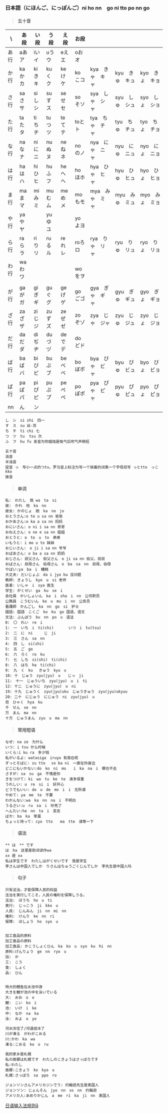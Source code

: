 ### 日本語（にほんご、にっぽんご）ni ho nn　go  ni tto po nn go

> #### 五十音

| \ |  あ段 |い段 |う段 |え段 |お段 |　 |　| |
|----|----|----|----|----|----|----|----|----|
|あ行|aあア|iいイ|uうウ|eえエ|oおオ|
|か行|kaかカ|kiきキ|kuくク|keけケ|koこコ|kya　きゃ　キャ|kyu　きゅ　キュ|kyo　きょ　キョ|　
|さ行|saさサ|siしシ|suすス|seせセ|soそソ|sya　しゃ　シャ|syu　しゅ　シュ|syo　しょ　ショ|　
|た行|taたタ|tiちチ|tuつツ|teてテ|toとト|tya　ちゃ　チャ|tyu　ちゅ　チュ|tyo　ちょ　チョ|　
|な行|naなナ|niにニ|nuぬヌ|neねネ|noのノ|nya　にゃ　ニャ|nyu　にゅ　ニュ|nyo　にょ　ニョ|　
|は行|haはハ|hiひヒ|huふフ|heへヘ|hoほホ|hya　ひゃ　ヒャ|hyu　ひゅ　ヒュ|hyo　ひょ　ヒョ|　
|ま行|maまマ|miみミ|muむム|meめメ|moもモ|mya　みゃ　ミャ|myu　みゅ　ミュ|myo　みょ　ミョ|　
|や行|yaやヤ|　|yuゆユ|　|yoよヨ||　|　|　
|ら行|raらラ|riりリ|ruるル|reれレ|roろロ|rya　りゃ　リャ|ryu　りゅ　リュ|ryo　りょ　リョ|　
|わ行| waわワ|　|　|　|　woをヲ||　|　|　
||||||||||
|が行|gaがガ|giぎギ|guぐグ|geげゲ|goごゴ|gya　ぎゃ　ギャ|gyu　ぎゅ　ギュ|gyo　ぎょ　ギョ|
|ざ行|zaざザ|ziじジ|zuずズ|zeぜゼ|zoぞゾ|zya　じゃ　ジャ|zyu　じゅ　ジュ|zyo　じょ　ジョ|
|だ行|daだダ|diぢヂ|duづヅ|deでデ|doどド||||
|ば行|baばバ|biびビ|buぶブ|beべベ|boぼボ|bya　びゃ　ビャ|byu　びゅ　ビュ|byo　びょ　ビョ|
|ぱ行|paぱパ|piぴピ|puぷプ|peぺペ|poぽポ|pya　ぴゃ　ピャ|pyu　ぴゅ　ピュ|pyo　ぴょ　ピョ|
|nn|ん|ン||||||||

```
し　シ　si shi　四一
す　ス　su 丝-苏
ち　チ　ti chi 七
つ　ツ　tu	tsu 次
ふ　フ　hu fu 发音为吹蜡烛是吸气后吹气声稍短

五十音
浊音
半浊音
促音 っ　写小一点的つtu，罗马音上标注为写一个挨着的词第一个字母双写 っとtto　っこkko
拨音
```

> #### 单词

```
私:　わたし　我 wa　ta　si
彼:　かれ　他　ka　no
彼女: かのじょ　她　ka　no　jo
おとうさん:o to u sa nn 爸爸
おかあさん:o ka a sa nn 妈妈
おにいさん: o ni i sa nn 哥哥
おねえさん: o ne e sa nn 姐姐
おとうと: o　to　u　to　弟弟
いもうと: i mo u to 妹妹
おじいさん:　o ji i sa nn 爷爷
おばあさん: o ba a sa nn 奶奶
おじさん: 叔父さん　伯父さん　o ji sa nn 伯父、叔叔
おばさん: 叔母さん　伯母さん　o　ba　sa　nn　叔母，伯母
やばい:ya　ba　i　糟糕
大丈夫: だいじょぶ　da i jyo bu 没问题
教師: きょうし　kyo　u　si 老师
医者: いしゃ　i　sya 医生
学生: がくせい　ga　ku　se　i
会社員　かいしょいん　ka　i　sha　i　nn　公司职员
公務員　こうむいん　ko　u　mu　i　nn　公务员
看護師　かんごし　ka　nn　go　si　护士
國語: 国語　こくご　ko　ku　go 国语、语文
文法: ぶんぽう　bu　nn　po　u　语法
0:　〇　れい　re　i
1:　一　いち　i　ti(chi)　　　　いつ　i　tu(tsu)
2:　二　に　ni　　　じ　ji
3:　三　さん　sa　nn
4:　四　し　si(shi)
5:　五　ご　go
6:　六　ろく　ro　ku
7:　七　しち　si(shi)　ti(chi)
8:　八　はち　ha　ti(chi)
9:　九　く　ku 　きゅう　kyu　u
10: 十　じゅう　zyu(jyu)　u　　じっ　ji
11:　十一　じゅういち　zyu(jyu)　u　i　ti
12: 十二　じゅうに　zyu(jyu)　u　ni
19: 十九　じゅうく　zyu(jyu)uku　じゅうきゅう　zyu(jyu)ukyuu
20: 二十　にじゅう　にじゅう　ni　zyu(jyu)　u
百　ひゃく　hya　ku
千　せん　se　nn
万　まん　ma　nn
十万　じゅうまん　zyu　u　ma　nn
```

> #### 常用短语

```
なぜ: na ze　为什么
いつ: i tsu 什么时候
いくら:i ku ra　多少钱
私がいるよ: watasiga　iruyo 有我在呢
ずっとそばに: zu tto　 so ba ni　一直在你身边 
どこにもいかない:do　ko　ni　mo　　i　ka　na　i　哪也不去
さすが: sa　su　ga　不愧是你 
きをつけて: ki　wo　tu　ke　te　请多保重
うれしい: u　re　si　i　好开心
どうでもいい: do　u　de　mo　i　i　无所谓
やめて: ya　me　te　不要
わかんない:wa　ka　nn　na　i　不明白
うるさい:u　ru　sa　i　吵死了
へんたい:he　nn　ta　i　变态
ばか: ba　ka　笨蛋
ちょっと待って: cyo　tto　　ma　tte　请等一下
```

> #### 语法

```
** は　** です　
は　ha　这里是助词读作wa
xx 是 xx
私は学生です　わたしはがくせいです　我是学生
李さんは中国人でしか　りさんはちゅうごくじんでしか　李先生是中国人吗

```

> #### 句子

```
只有法治，才能保障人民的权益
法治を実行してこそ，人民の権利を保障しうる。
法治:　ほうち　ho　u　ti
実行:　じっこう　ji　kko　u
人民:　じんみん　ji　nn　mi　nn
権利:　けんり　ke　nn　ri
保障:　ほしょう　ho　syo　u


加工食品的原料
加工食品の原料
加工食品: かこうしょくひん　ka　ko　u　syo　ku　hi　nn
原料:げんりょう　ge　nn　ryo　u
加:　か
工:　こう
食:　しょく　
品:　ひん


特大的鲤鱼在水池中游
大きを鯉が池の中を泳いでいる
大:　おお　o　o
鯉:　こい　ko　i
池:　いけ　i　ke
中:　なか　na　ka
泳:　およ　o　yo

河水冻住了/河道结冰了
川が凍る　がわがこおる
川:かわ　ka　wa
凍る:こおる　ko　o　ru

我的家乡是札幌
私の故郷は札幌です　わたしのこきょうはさっぽろです
私:わたし
故郷:こきょう　ko　kyo　u
札幌:さっぽろ　sa　ppo　ro

ジョンソンさんアメリカジンでう: 约翰逊先生是美国人
ジョンソン: じょんそん　jyo　nn　so　nn　约翰逊
アメリカ人:あめりかじん　a　me　ri　ka　ji　nn　美国人
```

[日语输入法规则å](https://www.yjbys.com/edu/J_Train/4570.html)

